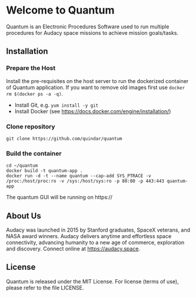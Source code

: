 # Welcome to Quantum

Quantum is an Electronic Procedures Software used to run multiple procedures for Audacy space missions to achieve mission goals/tasks.

## Installation

### Prepare the Host

Install the pre-requisites on the host server to run the dockerized container of Quantum application. If you want to remove old images first use `docker rm $(docker ps -a -q)`. 

* Install Git, e.g. `yum install -y git`
* Install Docker (see https://docs.docker.com/engine/installation/)

### Clone repository 

```
git clone https://github.com/quindar/quantum
```

### Build the container

```
cd ~/quantum
docker build -t quantum-app .
docker run -d -t --name quantum --cap-add SYS_PTRACE -v /proc:/host/proc:ro -v /sys:/host/sys:ro -p 80:80 -p 443:443 quantum-app
```

The quantum GUI will be running on https://<hostname>

## About Us
Audacy was launched in 2015 by Stanford graduates, SpaceX veterans, and NASA award winners. Audacy delivers anytime and effortless space connectivity, advancing humanity to a new age of commerce, exploration and discovery. Connect online at https://audacy.space.

## License
Quantum is released under the MIT License. For license (terms of use), please refer to the file LICENSE.
